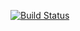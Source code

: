 [![Build Status](https://travis-ci.org/PolinaLuneva/test.svg?branch=master)](https://travis-ci.org/PolinaLuneva/test)
